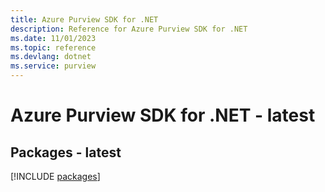 ```yaml
---
title: Azure Purview SDK for .NET
description: Reference for Azure Purview SDK for .NET
ms.date: 11/01/2023
ms.topic: reference
ms.devlang: dotnet
ms.service: purview
---
```

# Azure Purview SDK for .NET - latest
## Packages - latest
[!INCLUDE [packages](purview-index.md)]